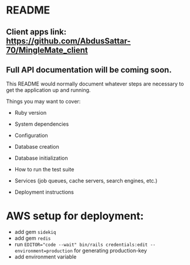 # README

## Client apps link: https://github.com/AbdusSattar-70/MingleMate_client

## Full API documentation will be coming soon.

This README would normally document whatever steps are necessary to get the
application up and running.

Things you may want to cover:

- Ruby version

- System dependencies

- Configuration

- Database creation

- Database initialization

- How to run the test suite

- Services (job queues, cache servers, search engines, etc.)

- Deployment instructions

# AWS setup for deployment:

- add gem `sidekiq`
- add gem `redis`
- run `EDITOR="code --wait" bin/rails credentials:edit --environment=production` for generating production-key
- add environment variable
